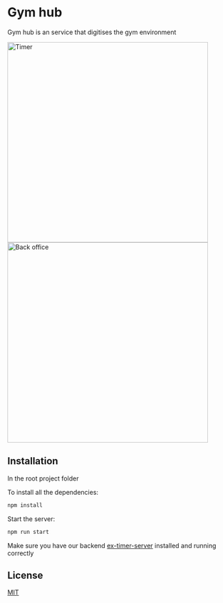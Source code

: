 # Gym hub

Gym hub is an service that digitises the gym environment 
  
<p float="left">
  <img src="https://i.ibb.co/z6nYyFs/Screenshot-2020-11-20-at-10-59-13.png" width="450" alt="Timer">
  <img src="https://i.ibb.co/jkSR8pQ/Screenshot-2021-03-07-at-18-14-40.png" width="450" alt="Back office">
</p>

## Installation


In the root project folder

To install all the dependencies:
```bash
npm install
```

Start the server:
```bash
npm run start
```
Make sure you have our backend [ex-timer-server](https://github.com/JakobClausen/ex-timer-server) installed and running correctly


## License
[MIT](https://choosealicense.com/licenses/mit/)

